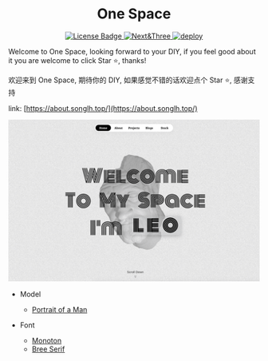 <h1 align="center">
  <span>One Space</span>
</h1>

<div align="center">
  <a href="https://github.com/LHRUN/bubble/blob/master/LICENSE">
    <img src="https://img.shields.io/github/license/LHRUN/bubble" alt="License Badge"/>
  </a>
  <a href="https://github.com/LHRUN/one-space">
    <img src="https://img.shields.io/badge/Made%20with-Next%20%26%20Three-pink" alt="Next&Three" />
  </a>
  <a href="https://github.com/LHRUN/one-space">
    <img src="https://img.shields.io/badge/Deploy-Vercel-red" alt="deploy" />
  </a>
</div>

Welcome to One Space, looking forward to your DIY, if you feel good about it you are welcome to click Star ⭐️, thanks!

欢迎来到 One Space, 期待你的 DIY, 如果感觉不错的话欢迎点个 Star ⭐️, 感谢支持

link: [https://about.songlh.top/](https://about.songlh.top/)

![](https://raw.githubusercontent.com/LHRUN/file-store/refs/heads/main/post/one-space.png)


+ Model
  - [Portrait of a Man](https://threedscans.com/uncategorized/portrait-of-a-man/)

+ Font
  - [Monoton](https://www.googlefonts.cn/specimen/Monoton)
  - [Bree Serif](https://www.googlefonts.cn/specimen/Bree+Serif)

